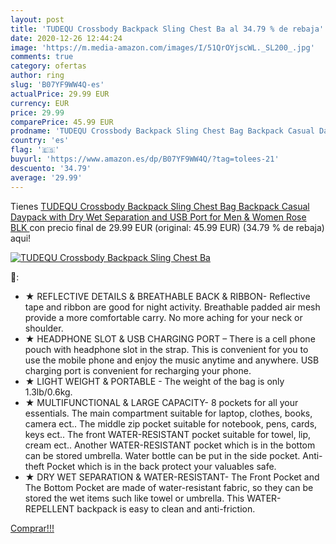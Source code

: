 ```yaml
---
layout: post
title: 'TUDEQU Crossbody Backpack Sling Chest Ba al 34.79 % de rebaja'
date: 2020-12-26 12:44:24
image: 'https://m.media-amazon.com/images/I/51QrOYjscWL._SL200_.jpg'
comments: true
category: ofertas
author: ring
slug: 'B07YF9WW4Q-es'
actualPrice: 29.99 EUR
currency: EUR
price: 29.99
comparePrice: 45.99 EUR
prodname: 'TUDEQU Crossbody Backpack Sling Chest Bag Backpack Casual Daypack with Dry Wet Separation and USB Port for Men & Women  Rose BLK '
country: 'es'
flag: '🇪🇸'
buyurl: 'https://www.amazon.es/dp/B07YF9WW4Q/?tag=tolees-21'
descuento: '34.79'
average: '29.99'
---
```


Tienes [TUDEQU Crossbody Backpack Sling Chest Bag Backpack Casual Daypack with Dry Wet Separation and USB Port for Men & Women  Rose BLK ](https://www.amazon.es/dp/B07YF9WW4Q/?tag=tolees-21) con precio final de  29.99 EUR (original: 45.99 EUR) (34.79 %  de rebaja) aqui!

[![TUDEQU Crossbody Backpack Sling Chest Ba](https://m.media-amazon.com/images/I/51QrOYjscWL._SL200_.jpg)](https://www.amazon.es/dp/B07YF9WW4Q/?tag=tolees-21)

🔎:

- ★ REFLECTIVE DETAILS & BREATHABLE BACK & RIBBON- Reflective tape and ribbon are good for night activity. Breathable padded air mesh provide a more comfortable carry. No more aching for your neck or shoulder.
- ★ HEADPHONE SLOT & USB CHARGING PORT – There is a cell phone pouch with headphone slot in the strap. This is convenient for you to use the mobile phone and enjoy the music anytime and anywhere. USB charging port is convenient for recharging your phone.
- ★ LIGHT WEIGHT & PORTABLE - The weight of the bag is only 1.3lb/0.6kg.
- ★ MULTIFUNCTIONAL & LARGE CAPACITY- 8 pockets for all your essentials. The main compartment suitable for laptop, clothes, books, camera ect.. The middle zip pocket suitable for notebook, pens, cards, keys ect.. The front WATER-RESISTANT pocket suitable for towel, lip, cream ect.. Another WATER-RESISTANT pocket which is in the bottom can be stored umbrella. Water bottle can be put in the side pocket. Anti-theft Pocket which is in the back protect your valuables safe.
- ★ DRY WET SEPARATION & WATER-RESISTANT- The Front Pocket and The Bottom Pocket are made of water-resistant fabric, so they can be stored the wet items such like towel or umbrella. This WATER-REPELLENT backpack is easy to clean and anti-friction.

[Comprar!!!](https://www.amazon.es/dp/B07YF9WW4Q/?tag=tolees-21)
